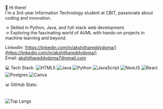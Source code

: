👋 Hi there!  
I'm a 3rd-year Information Technology student at CBIT, passionate about coding and innovation.   

-> Skilled in Python, Java, and full-stack web development.  
-> Exploring the fascinating world of AI/ML with hands-on projects in machine learning and beyond.


LinkedIn: [https://linkedin.com/in/akshithareddydoma/](https://linkedin.com/in/akshithareddydoma/)  
Email: [akshithareddydoma7@gmail.com](mailto:akshithareddydoma7@gmail.com)



💻 Tech Stack:
![HTML5](https://img.shields.io/badge/html5-%23E34F26.svg?style=flat&logo=html5&logoColor=white) ![Java](https://img.shields.io/badge/java-%23ED8B00.svg?style=flat&logo=openjdk&logoColor=white) ![Python](https://img.shields.io/badge/python-3670A0?style=flat&logo=python&logoColor=ffdd54) ![JavaScript](https://img.shields.io/badge/javascript-%23323330.svg?style=flat&logo=javascript&logoColor=%23F7DF1E) ![NestJS](https://img.shields.io/badge/nestjs-%23E0234E.svg?style=flat&logo=nestjs&logoColor=white) ![React](https://img.shields.io/badge/react-%2320232a.svg?style=flat&logo=react&logoColor=%2361DAFB) ![Postgres](https://img.shields.io/badge/postgres-%23316192.svg?style=flat&logo=postgresql&logoColor=white) ![Canva](https://img.shields.io/badge/Canva-%2300C4CC.svg?style=flat&logo=Canva&logoColor=white)

📊 GitHub Stats:
<br/>
<br/>

![Top Langs](https://github-readme-stats.vercel.app/api/top-langs/?username=Domaakshithareddy&layout=compact&langs_count=10&theme=radical)
